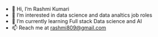 - 👋 Hi, I’m Rashmi Kumari
- 👀 I’m interested in data science and data analtics job roles
- 🌱 I’m currently learning Full stack Data science and AI 
- 📫 Reach me at rashmi809@gmail.com

<!---
rashmi8090/rashmi8090 is a ✨ special ✨ repository because its `README.md` (this file) appears on your GitHub profile.
You can click the Preview link to take a look at your changes.
--->
